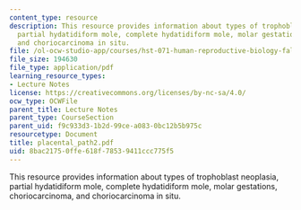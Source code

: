 ```yaml
---
content_type: resource
description: This resource provides information about types of trophoblast neoplasia,
  partial hydatidiform mole, complete hydatidiform mole, molar gestations, choriocarcinoma,
  and choriocarcinoma in situ.
file: /ol-ocw-studio-app/courses/hst-071-human-reproductive-biology-fall-2005/8bac21750ffe618f78539411ccc775f5_placental_path2.pdf
file_size: 194630
file_type: application/pdf
learning_resource_types:
- Lecture Notes
license: https://creativecommons.org/licenses/by-nc-sa/4.0/
ocw_type: OCWFile
parent_title: Lecture Notes
parent_type: CourseSection
parent_uid: f9c933d3-1b2d-99ce-a083-0bc12b5b975c
resourcetype: Document
title: placental_path2.pdf
uid: 8bac2175-0ffe-618f-7853-9411ccc775f5
---
```

This resource provides information about types of trophoblast neoplasia, partial hydatidiform mole, complete hydatidiform mole, molar gestations, choriocarcinoma, and choriocarcinoma in situ.